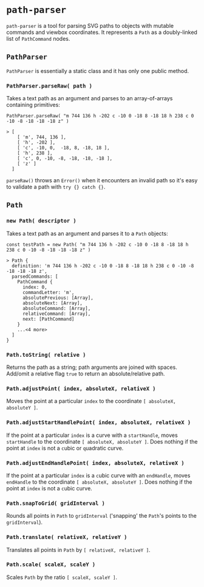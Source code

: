 # `path-parser`

`path-parser` is a tool for parsing SVG paths to objects with mutable commands and viewbox coordinates. It represents a `Path` as a doubly-linked list of `PathCommand` nodes.

## `PathParser`

`PathParser` is essentially a static class and it has only one public method.

### `PathParser.parseRaw( path )`

Takes a text path as an argument and parses to an array-of-arrays containing primitives:

```
PathParser.parseRaw( "m 744 136 h -202 c -10 0 -18 8 -18 18 h 238 c 0 -10 -8 -18 -18 -18 z" )

> [
    [ 'm', 744, 136 ],
    [ 'h', -202 ],
    [ 'c', -10, 0,  -18, 8, -18, 18 ],
    [ 'h', 238 ],
    [ 'c', 0, -10, -8, -18, -18, -18 ],
    [ 'z' ]
  ]
```

`parseRaw()` throws an `Error()` when it encounters an invalid path so it's easy to validate a path with `try {} catch {}`.

## `Path`

### `new Path( descriptor )`

Takes a text path as an argument and parses it to a `Path` objects:

```
const testPath = new Path( "m 744 136 h -202 c -10 0 -18 8 -18 18 h 238 c 0 -10 -8 -18 -18 -18 z" )

> Path {
  definition: 'm 744 136 h -202 c -10 0 -18 8 -18 18 h 238 c 0 -10 -8 -18 -18 -18 z',
  parsedCommands: [
    PathCommand {
      index: 0,
      commandLetter: 'm',
      absolutePrevious: [Array],
      absoluteNext: [Array],
      absoluteCommand: [Array],
      relativeCommand: [Array],
      next: [PathCommand]
    }
    ...<4 more>
  ]
}
```

### `Path.toString( relative )`

Returns the path as a string; path arguments are joined with spaces. Add/omit a relative flag `true` to return an absolute/relative path.

### `Path.adjustPoint( index, absoluteX, relativeX )`

Moves the point at a particular `index` to the coordinate `[ absoluteX, absoluteY ]`.

### `Path.adjustStartHandlePoint( index, absoluteX, relativeX )`

If the point at a particular `index` is a curve with a `startHandle`, moves `startHandle` to the coordinate `[ absoluteX, absoluteY ]`. Does nothing if the point at `index` is not a `c`ubic or `q`uadratic curve.

### `Path.adjustEndHandlePoint( index, absoluteX, relativeX )`

If the point at a particular `index` is a `c`ubic curve with an `endHandle`, moves `endHandle` to the coordinate `[ absoluteX, absoluteY ]`. Does nothing if the point at `index` is not a `c`ubic curve.

### `Path.snapToGrid( gridInterval )`

Rounds all points in `Path` to `gridInterval` ('snapping' the `Path`'s points to the `gridInterval`).

### `Path.translate( relativeX, relativeY )`

Translates all points in `Path` by `[ relativeX, relativeY ]`.

### `Path.scale( scaleX, scaleY )`

Scales `Path` by the ratio `[ scaleX, scaleY ]`.
